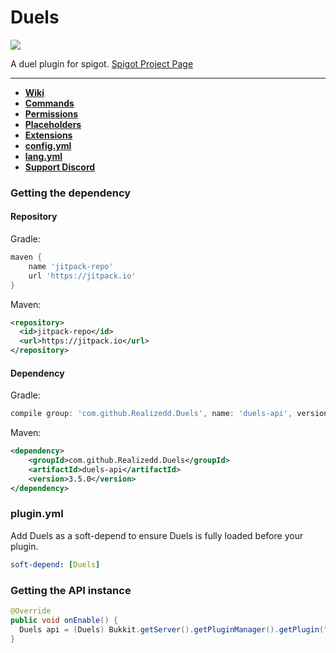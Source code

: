 <h1>Duels</h1> 

[![](https://jitpack.io/v/Realizedd/Duels.svg)](https://jitpack.io/#Realizedd/Duels)

A duel plugin for spigot. <a href="https://www.spigotmc.org/resources/duels.20171/">Spigot Project Page</a>

---

* **[Wiki](https://github.com/Realizedd/Duels/wiki)**
* **[Commands](https://github.com/Realizedd/Duels/wiki/commands)**
* **[Permissions](https://github.com/Realizedd/Duels/wiki/permissions)**
* **[Placeholders](https://github.com/Realizedd/Duels/wiki/placeholders)**
* **[Extensions](https://github.com/Realizedd/Duels/wiki/extensions)**
* **[config.yml](https://github.com/Realizedd/Duels/blob/master/duels-plugin/src/main/resources/config.yml)**
* **[lang.yml](https://github.com/Realizedd/Duels/blob/master/duels-plugin/src/main/resources/lang.yml)**
* **[Support Discord](https://discord.gg/RNy45sg)**


### Getting the dependency

#### Repository
Gradle:
```groovy
maven {
    name 'jitpack-repo'
    url 'https://jitpack.io'
}
```

Maven:
```xml
<repository>
  <id>jitpack-repo</id>
  <url>https://jitpack.io</url>
</repository>
```

#### Dependency
Gradle:
```groovy
compile group: 'com.github.Realizedd.Duels', name: 'duels-api', version: '3.5.0'
```  

Maven:
```xml
<dependency>
    <groupId>com.github.Realizedd.Duels</groupId>
    <artifactId>duels-api</artifactId>
    <version>3.5.0</version>
</dependency>
```

### plugin.yml
Add Duels as a soft-depend to ensure Duels is fully loaded before your plugin.
```yaml
soft-depend: [Duels]
```

### Getting the API instance

```java
@Override
public void onEnable() {
  Duels api = (Duels) Bukkit.getServer().getPluginManager().getPlugin("Duels");
}
```